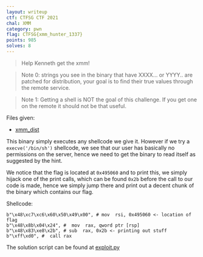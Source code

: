 ```yaml
---
layout: writeup
ctf: CTFSG CTF 2021
chal: XMM
category: pwn
flag: CTFSG{xmm_hunter_1337}
points: 985
solves: 8
---
```


> Help Kenneth get the xmm!

> Note 0: strings you see in the binary that have XXXX... or YYYY.. are patched for distribution, your goal is to find their true values through the remote service.

> Note 1: Getting a shell is NOT the goal of this challenge. If you get one on the remote it should not be that useful.

Files given:
 - [xmm_dist](xmm_dist)

This binary simply executes any shellcode we give it. However if we try a `execve('/bin/sh')` shellcode, we see that our user has basically no permissions on the server, hence we need to get the binary to read itself as suggested by the hint.

We notice that the flag is located at `0x495060` and to print this, we simply hijack one of the print calls, which can be found `0x2b` before the call to our code is made, hence we simply jump there and print out a decent chunk of the binary which contains our flag.

Shellcode:

```
b"\x48\xc7\xc6\x60\x50\x49\x00", # mov  rsi, 0x495060 <- location of flag
b"\x48\x8b\x04\x24", #  mov  rax, qword ptr [rsp]
b"\x48\x83\xe8\x2b", # sub  rax, 0x2b <- printing out stuff
b"\xff\xd0", #  call rax
```

The solution script can be found at [exploit.py](exploit.py)
